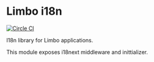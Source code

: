 # Limbo i18n

[![Circle CI](https://circleci.com/gh/viadeo/node-limbo-i18n.svg?style=svg)](https://circleci.com/gh/viadeo/limbo-i18n)

I18n library for Limbo applications.

This module exposes i18next middleware and inittializer.
